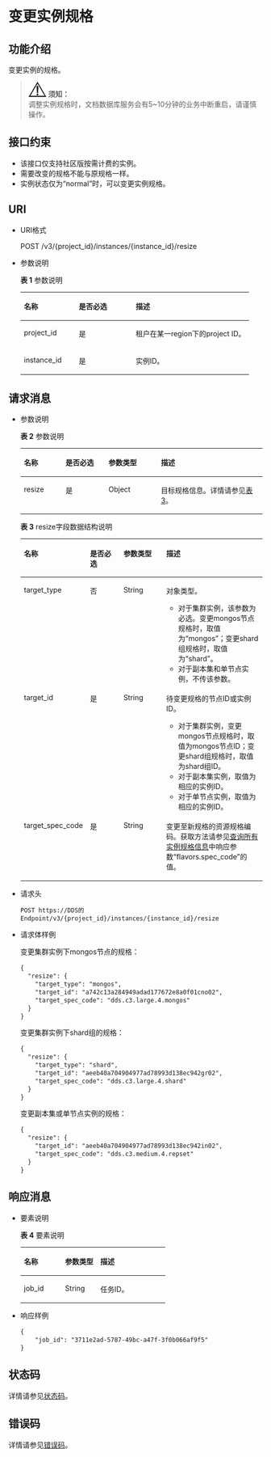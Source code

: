 # 变更实例规格<a name="dds_api_0026"></a>

## 功能介绍<a name="section4850156117316"></a>

变更实例的规格。

>![](public_sys-resources/icon-notice.gif) **须知：**   
>调整实例规格时，文档数据库服务会有5\~10分钟的业务中断重启，请谨慎操作。  

## 接口约束<a name="section1239972118494"></a>

-   该接口仅支持社区版按需计费的实例。
-   需要改变的规格不能与原规格一样。
-   实例状态仅为“normal”时，可以变更实例规格。

## URI<a name="section28961517113719"></a>

-   URI格式

    POST /v3/\{project\_id\}/instances/\{instance\_id\}/resize

-   参数说明

    **表 1**  参数说明

    <a name="table4657088"></a>
    <table><thead align="left"><tr id="row60083059"><th class="cellrowborder" valign="top" width="24%" id="mcps1.2.4.1.1"><p id="p34889605"><a name="p34889605"></a><a name="p34889605"></a>名称</p>
    </th>
    <th class="cellrowborder" valign="top" width="24.9%" id="mcps1.2.4.1.2"><p id="p7485743"><a name="p7485743"></a><a name="p7485743"></a>是否必选</p>
    </th>
    <th class="cellrowborder" valign="top" width="51.1%" id="mcps1.2.4.1.3"><p id="p2775334615440"><a name="p2775334615440"></a><a name="p2775334615440"></a>描述</p>
    </th>
    </tr>
    </thead>
    <tbody><tr id="row57385070"><td class="cellrowborder" valign="top" width="24%" headers="mcps1.2.4.1.1 "><p id="p17679057"><a name="p17679057"></a><a name="p17679057"></a>project_id</p>
    </td>
    <td class="cellrowborder" valign="top" width="24.9%" headers="mcps1.2.4.1.2 "><p id="p22717550"><a name="p22717550"></a><a name="p22717550"></a>是</p>
    </td>
    <td class="cellrowborder" valign="top" width="51.1%" headers="mcps1.2.4.1.3 "><p id="p57877484163525"><a name="p57877484163525"></a><a name="p57877484163525"></a>租户在某一region下的project ID。</p>
    </td>
    </tr>
    <tr id="row2864326155157"><td class="cellrowborder" valign="top" width="24%" headers="mcps1.2.4.1.1 "><p id="p41557789155220"><a name="p41557789155220"></a><a name="p41557789155220"></a>instance_id</p>
    </td>
    <td class="cellrowborder" valign="top" width="24.9%" headers="mcps1.2.4.1.2 "><p id="p10737742155220"><a name="p10737742155220"></a><a name="p10737742155220"></a>是</p>
    </td>
    <td class="cellrowborder" valign="top" width="51.1%" headers="mcps1.2.4.1.3 "><p id="p64450739155220"><a name="p64450739155220"></a><a name="p64450739155220"></a>实例ID。</p>
    </td>
    </tr>
    </tbody>
    </table>


## 请求消息<a name="section3074340117316"></a>

-   参数说明

    **表 2**  参数说明

    <a name="table3678226816954"></a>
    <table><thead align="left"><tr id="row1340482316954"><th class="cellrowborder" valign="top" width="17.169999999999998%" id="mcps1.2.5.1.1"><p id="p1204887716954"><a name="p1204887716954"></a><a name="p1204887716954"></a>名称</p>
    </th>
    <th class="cellrowborder" valign="top" width="17.75%" id="mcps1.2.5.1.2"><p id="p15184124818564"><a name="p15184124818564"></a><a name="p15184124818564"></a>是否必选</p>
    </th>
    <th class="cellrowborder" valign="top" width="21.64%" id="mcps1.2.5.1.3"><p id="p3643495116954"><a name="p3643495116954"></a><a name="p3643495116954"></a>参数类型</p>
    </th>
    <th class="cellrowborder" valign="top" width="43.44%" id="mcps1.2.5.1.4"><p id="p222501215320"><a name="p222501215320"></a><a name="p222501215320"></a>描述</p>
    </th>
    </tr>
    </thead>
    <tbody><tr id="row794180116954"><td class="cellrowborder" valign="top" width="17.169999999999998%" headers="mcps1.2.5.1.1 "><p id="p0848163619569"><a name="p0848163619569"></a><a name="p0848163619569"></a>resize</p>
    </td>
    <td class="cellrowborder" valign="top" width="17.75%" headers="mcps1.2.5.1.2 "><p id="p3468118145718"><a name="p3468118145718"></a><a name="p3468118145718"></a>是</p>
    </td>
    <td class="cellrowborder" valign="top" width="21.64%" headers="mcps1.2.5.1.3 "><p id="p18159083521"><a name="p18159083521"></a><a name="p18159083521"></a>Object</p>
    </td>
    <td class="cellrowborder" valign="top" width="43.44%" headers="mcps1.2.5.1.4 "><p id="p19721532173110"><a name="p19721532173110"></a><a name="p19721532173110"></a>目标规格信息。详情请参见<a href="#table5971833216954">表3</a>。</p>
    </td>
    </tr>
    </tbody>
    </table>

    **表 3**  resize字段数据结构说明

    <a name="table5971833216954"></a>
    <table><thead align="left"><tr id="row3797548116954"><th class="cellrowborder" valign="top" width="17.16828317168283%" id="mcps1.2.5.1.1"><p id="p5611509816954"><a name="p5611509816954"></a><a name="p5611509816954"></a>名称</p>
    </th>
    <th class="cellrowborder" valign="top" width="17.968203179682032%" id="mcps1.2.5.1.2"><p id="p1556992115816"><a name="p1556992115816"></a><a name="p1556992115816"></a>是否必选</p>
    </th>
    <th class="cellrowborder" valign="top" width="21.08789121087891%" id="mcps1.2.5.1.3"><p id="p4902912116954"><a name="p4902912116954"></a><a name="p4902912116954"></a>参数类型</p>
    </th>
    <th class="cellrowborder" valign="top" width="43.775622437756226%" id="mcps1.2.5.1.4"><p id="p5227016339"><a name="p5227016339"></a><a name="p5227016339"></a>描述</p>
    </th>
    </tr>
    </thead>
    <tbody><tr id="row5692111316422"><td class="cellrowborder" valign="top" width="17.16828317168283%" headers="mcps1.2.5.1.1 "><p id="p6489202502414"><a name="p6489202502414"></a><a name="p6489202502414"></a>target_type</p>
    </td>
    <td class="cellrowborder" valign="top" width="17.968203179682032%" headers="mcps1.2.5.1.2 "><p id="p71112011425"><a name="p71112011425"></a><a name="p71112011425"></a>否</p>
    </td>
    <td class="cellrowborder" valign="top" width="21.08789121087891%" headers="mcps1.2.5.1.3 "><p id="p101192020425"><a name="p101192020425"></a><a name="p101192020425"></a>String</p>
    </td>
    <td class="cellrowborder" valign="top" width="43.775622437756226%" headers="mcps1.2.5.1.4 "><p id="p18172054214"><a name="p18172054214"></a><a name="p18172054214"></a>对象类型。</p>
    <a name="ul0680444154412"></a><a name="ul0680444154412"></a><ul id="ul0680444154412"><li>对于集群实例，该参数为必选。变更mongos节点规格时，取值为“mongos”；变更shard组规格时，取值为“shard”。</li><li>对于副本集和单节点实例，不传该参数。</li></ul>
    </td>
    </tr>
    <tr id="row335485185712"><td class="cellrowborder" valign="top" width="17.16828317168283%" headers="mcps1.2.5.1.1 "><p id="p13493923105818"><a name="p13493923105818"></a><a name="p13493923105818"></a>target_id</p>
    </td>
    <td class="cellrowborder" valign="top" width="17.968203179682032%" headers="mcps1.2.5.1.2 "><p id="p1493112315588"><a name="p1493112315588"></a><a name="p1493112315588"></a>是</p>
    </td>
    <td class="cellrowborder" valign="top" width="21.08789121087891%" headers="mcps1.2.5.1.3 "><p id="p203542513574"><a name="p203542513574"></a><a name="p203542513574"></a>String</p>
    </td>
    <td class="cellrowborder" valign="top" width="43.775622437756226%" headers="mcps1.2.5.1.4 "><p id="p187239512216"><a name="p187239512216"></a><a name="p187239512216"></a>待变更规格的节点ID或实例ID。</p>
    <a name="ul6827259247"></a><a name="ul6827259247"></a><ul id="ul6827259247"><li>对于集群实例，变更mongos节点规格时，取值为mongos节点ID；变更shard组规格时，取值为shard组ID。</li><li>对于副本集实例，取值为相应的实例ID。</li><li>对于单节点实例，取值为相应的实例ID。</li></ul>
    </td>
    </tr>
    <tr id="row2727794616954"><td class="cellrowborder" valign="top" width="17.16828317168283%" headers="mcps1.2.5.1.1 "><p id="p1240583194216"><a name="p1240583194216"></a><a name="p1240583194216"></a>target_spec_code</p>
    </td>
    <td class="cellrowborder" valign="top" width="17.968203179682032%" headers="mcps1.2.5.1.2 "><p id="p1840518316425"><a name="p1840518316425"></a><a name="p1840518316425"></a>是</p>
    </td>
    <td class="cellrowborder" valign="top" width="21.08789121087891%" headers="mcps1.2.5.1.3 "><p id="p2405831184219"><a name="p2405831184219"></a><a name="p2405831184219"></a>String</p>
    </td>
    <td class="cellrowborder" valign="top" width="43.775622437756226%" headers="mcps1.2.5.1.4 "><p id="p50035813161416"><a name="p50035813161416"></a><a name="p50035813161416"></a>变更至新规格的资源规格编码。获取方法请参见<a href="查询所有实例规格信息.md">查询所有实例规格信息</a>中响应参数“flavors.spec_code”的值。</p>
    </td>
    </tr>
    </tbody>
    </table>


-   请求头

    ```
    POST https://DDS的Endpoint/v3/{project_id}/instances/{instance_id}/resize
    ```

-   请求体样例

    变更集群实例下mongos节点的规格：

    ```
    {
      "resize": {
        "target_type": "mongos",
        "target_id": "a742c13a284949adad177672e8a0f01cno02",
        "target_spec_code": "dds.c3.large.4.mongos"
      }
    }
    ```

    变更集群实例下shard组的规格：

    ```
    {
      "resize": {
        "target_type": "shard",
        "target_id": "aeeb40a704904977ad78993d138ec942gr02",
        "target_spec_code": "dds.c3.large.4.shard"
      }
    }
    ```

    变更副本集或单节点实例的规格：

    ```
    {
      "resize": {
        "target_id": "aeeb40a704904977ad78993d138ec942in02",
        "target_spec_code": "dds.c3.medium.4.repset"
      }
    }
    ```


## 响应消息<a name="section28521534113742"></a>

-   要素说明

    **表 4**  要素说明

    <a name="table32267243"></a>
    <table><thead align="left"><tr id="row9230088"><th class="cellrowborder" valign="top" width="28.442844284428443%" id="mcps1.2.4.1.1"><p id="p9439626"><a name="p9439626"></a><a name="p9439626"></a>名称</p>
    </th>
    <th class="cellrowborder" valign="top" width="24.412441244124413%" id="mcps1.2.4.1.2"><p id="p26412257"><a name="p26412257"></a><a name="p26412257"></a>参数类型</p>
    </th>
    <th class="cellrowborder" valign="top" width="47.14471447144714%" id="mcps1.2.4.1.3"><p id="p327014214317"><a name="p327014214317"></a><a name="p327014214317"></a>描述</p>
    </th>
    </tr>
    </thead>
    <tbody><tr id="row15736877"><td class="cellrowborder" valign="top" width="28.442844284428443%" headers="mcps1.2.4.1.1 "><p id="p6751103117513"><a name="p6751103117513"></a><a name="p6751103117513"></a>job_id</p>
    </td>
    <td class="cellrowborder" valign="top" width="24.412441244124413%" headers="mcps1.2.4.1.2 "><p id="p157511931653"><a name="p157511931653"></a><a name="p157511931653"></a>String</p>
    </td>
    <td class="cellrowborder" valign="top" width="47.14471447144714%" headers="mcps1.2.4.1.3 "><p id="p48259009"><a name="p48259009"></a><a name="p48259009"></a>任务ID。</p>
    </td>
    </tr>
    </tbody>
    </table>


-   响应样例

    ```
    {
        "job_id": "3711e2ad-5787-49bc-a47f-3f0b066af9f5"
    }
    ```


## 状态码<a name="section5382712154838"></a>

详情请参见[状态码](状态码.md)。

## 错误码<a name="section6522193710339"></a>

详情请参见[错误码](错误码.md)。

